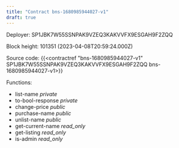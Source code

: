 ```yaml
---
title: "Contract bns-1680985944027-v1"
draft: true
---
```

Deployer: SP1JBK7W55SSNPAK9VZEQ3KAKVVFX9ESGAH9F2ZQQ


 



Block height: 101351 (2023-04-08T20:59:24.000Z)

Source code: {{<contractref "bns-1680985944027-v1" SP1JBK7W55SSNPAK9VZEQ3KAKVVFX9ESGAH9F2ZQQ bns-1680985944027-v1>}}

Functions:

* list-name _private_
* to-bool-response _private_
* change-price _public_
* purchase-name _public_
* unlist-name _public_
* get-current-name _read_only_
* get-listing _read_only_
* is-admin _read_only_
